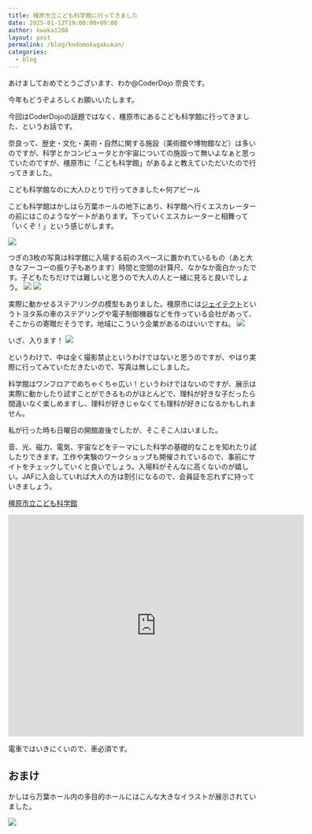 ```yaml
---
title: 橿原市立こども科学館に行ってきました
date: 2025-01-12T19:00:00+09:00
author: kwaka1208
layout: post
permalink: /blog/kodomokagakukan/
categories:
  - blog
---
```

あけましておめでとうございます、わか@CoderDojo 奈良です。

今年もどうぞよろしくお願いいたします。

今回はCoderDojoの話題ではなく、橿原市にあるこども科学館に行ってきました、というお話です。

奈良って、歴史・文化・美術・自然に関する施設（美術館や博物館など）は多いのですが、科学とかコンピュータとか宇宙についての施設って無いよなぁと思っていたのですが、橿原市に「こども科学館」があるよと教えていただいたので行ってきました。

こども科学館なのに大人ひとりで行ってきました←何アピール

こども科学館はかしはら万葉ホールの地下にあり、科学館へ行くエスカレーターの前にはこのようなゲートがあります。下っていくエスカレーターと相舞って「いくぞ！」という感じがします。

![](/assets/images/2025/01/02.jpg)

つぎの3枚の写真は科学館に入場する前のスペースに置かれているもの（あと大きなフーコーの振り子もあります）時間と空間の計算尺、なかなか面白かったです。子どもたちだけでは難しいと思うので大人の人と一緒に見ると良いでしょう。
![](/assets/images/2025/01/03.jpg)
![](/assets/images/2025/01/04.jpg)

実際に動かせるステアリングの模型もありました。橿原市には[ジェイテクト](https://www.jtekt.co.jp/)というトヨタ系の車のステアリングや電子制御機器などを作っている会社があって、そこからの寄贈だそうです。地域にこういう企業があるのはいいですね。
![](/assets/images/2025/01/05.jpg)

いざ、入ります！
![](/assets/images/2025/01/06.jpg)

というわけで、中は全く撮影禁止というわけではないと思うのですが、やはり実際に行ってみていただきたいので、写真は無しにしました。

科学館はワンフロアでめちゃくちゃ広い！というわけではないのですが、展示は実際に動かしたり試すことができるものがほとんどで、理科が好きな子だったら間違いなく楽しめますし、理科が好きじゃなくても理科が好きになるかもしれません。

私が行った時も日曜日の開館直後でしたが、そこそこ人はいました。

音、光、磁力、電気、宇宙などをテーマにした科学の基礎的なことを知れたり試したりできます。工作や実験のワークショップも開催されているので、事前にサイトをチェックしていくと良いでしょう。入場料がそんなに高くないのが嬉しい。JAFに入会していれば大人の方は割引になるので、会員証を忘れずに持っていきましょう。

[橿原市立こども科学館](https://www.city.kashihara.nara.jp/kanko_bunka_sports/kodomokagakukan/index.html)

<iframe src="https://www.google.com/maps/embed?pb=!1m14!1m8!1m3!1d49110.6731845046!2d135.78100403974966!3d34.5169813720884!3m2!1i1024!2i768!4f13.1!3m3!1m2!1s0x6001332c5854b3f3%3A0x862b497f9b75afd5!2z5qm_5Y6f5biC56uL44GT44Gp44KC56eR5a2m6aSo!5e0!3m2!1sja!2sjp!4v1736677504348!5m2!1sja!2sjp" width="600" height="450" style="border:0;" allowfullscreen="" loading="lazy" referrerpolicy="no-referrer-when-downgrade"></iframe>

電車ではいきにくいので、車必須です。

## おまけ
かしはら万葉ホール内の多目的ホールにはこんな大きなイラストが展示されていました。

![](/assets/images/2025/01/01.jpg)
